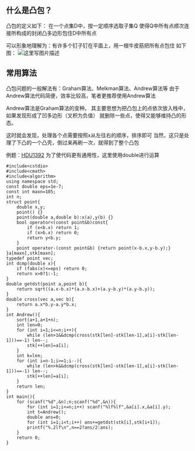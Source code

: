 什么是凸包？
------
凸包的定义如下：
在一个点集D中，按一定顺序选取子集Q
使得Q中所有点顺次连接所构成的封闭凸多边形包住D中所有点

可以形象地理解为：有许多个钉子钉在平面上，用一根牛皮筋把所有点包住
如下图：
![这里写图片描述](http://img.blog.csdn.net/20170604203158466?watermark/2/text/aHR0cDovL2Jsb2cuY3Nkbi5uZXQvbGlua2ZxeQ==/font/5a6L5L2T/fontsize/400/fill/I0JBQkFCMA==/dissolve/70/gravity/SouthEast)

常用算法
---------
凸包问题的一般解法有：Graham算法、Melkman算法、Andrew算法等
由于Andrew算法代码简便，效率比较高，笔者更推荐使用Andrew算法

Andrew算法是Graham算法的变种。
其主要思想为把凸包上的点依次放入栈中，
如果发现形成了凹多边形（叉积为负值）
就删除一些点，使得又能够维持凸的形态。

这时就会发现，处理各个点需要按照x从左往右的顺序，排序即可
当然，这只是处理了下凸的一个凸壳，倒过来再刷一次，就得到了整个凸包

例题：[HDU1392](http://acm.hdu.edu.cn/showproblem.php?pid=1392)
为了使代码更有通用性，这里使用double进行运算

```
#include<cstdio>
#include<cmath>
#include<algorithm>
using namespace std;
const double eps=1e-7;
const int maxn=105;
int n;
struct point{
	double x,y;
	point() {}
	point(double a,double b):x(a),y(b) {}
	bool operator<(const point&b)const{
		if (x<b.x) return 1;
		if (x>b.x) return 0;
		return y<b.y;
	}
	point operator-(const point&b) {return point(x-b.x,y-b.y);}
}a[maxn],stk[maxn];
typedef point vec;
int dcmp(double x){
	if (fabs(x)<=eps) return 0;
	return x>0?1:-1;
}
double getdst(point a,point b){
	return sqrt((a.x-b.x)*(a.x-b.x)+(a.y-b.y)*(a.y-b.y));
}
double cross(vec a,vec b){
	return a.x*b.y-a.y*b.x;
}
int Andrew(){
	sort(a+1,a+1+n);
	int len=0;
	for (int i=1;i<=n;i++){
		while (len>1&&dcmp(cross(stk[len]-stk[len-1],a[i]-stk[len-1]))==-1) len--;
		stk[++len]=a[i];
	}
	int k=len;
	for (int i=n-1;i>=1;i--){
		while (len>k&&dcmp(cross(stk[len]-stk[len-1],a[i]-stk[len-1]))==-1) len--;
		stk[++len]=a[i];
	}
	return len;
}
int main(){
	for (scanf("%d",&n);n;scanf("%d",&n)){
		for (int i=1;i<=n;i++) scanf("%lf%lf",&a[i].x,&a[i].y);
		int t=Andrew();
		double ans=0;
		for (int i=1;i<t;i++) ans+=getdst(stk[i],stk[i+1]);
		printf("%.2lf\n",n==2?ans/2:ans);
	}
	return 0;
}
```